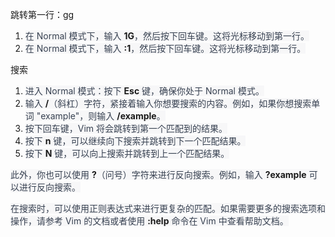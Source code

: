跳转第一行：gg

1. <font style="color:rgb(55, 65, 81);background-color:rgb(247, 247, 248);">在 Normal 模式下，输入 </font>**<font style="background-color:rgb(247, 247, 248);">1G</font>**<font style="color:rgb(55, 65, 81);background-color:rgb(247, 247, 248);">，然后按下回车键。这将光标移动到第一行。</font>
2. <font style="color:rgb(55, 65, 81);background-color:rgb(247, 247, 248);">在 Normal 模式下，输入 </font>**<font style="background-color:rgb(247, 247, 248);">:1</font>**<font style="color:rgb(55, 65, 81);background-color:rgb(247, 247, 248);">，然后按下回车键。这将光标移动到第一行。</font>

搜索

1. <font style="color:rgb(55, 65, 81);background-color:rgb(247, 247, 248);">进入 Normal 模式：按下 </font>**<font style="background-color:rgb(247, 247, 248);">Esc</font>**<font style="color:rgb(55, 65, 81);background-color:rgb(247, 247, 248);"> 键，确保你处于 Normal 模式。</font>
2. <font style="color:rgb(55, 65, 81);background-color:rgb(247, 247, 248);">输入 </font>**<font style="background-color:rgb(247, 247, 248);">/</font>**<font style="color:rgb(55, 65, 81);background-color:rgb(247, 247, 248);">（斜杠）字符，紧接着输入你想要搜索的内容。例如，如果你想搜索单词 "example"，则输入 </font>**<font style="background-color:rgb(247, 247, 248);">/example</font>**<font style="color:rgb(55, 65, 81);background-color:rgb(247, 247, 248);">。</font>
3. <font style="color:rgb(55, 65, 81);background-color:rgb(247, 247, 248);">按下回车键，Vim 将会跳转到第一个匹配到的结果。</font>
4. <font style="color:rgb(55, 65, 81);background-color:rgb(247, 247, 248);">按下 </font>**<font style="background-color:rgb(247, 247, 248);">n</font>**<font style="color:rgb(55, 65, 81);background-color:rgb(247, 247, 248);"> 键，可以继续向下搜索并跳转到下一个匹配结果。</font>
5. <font style="color:rgb(55, 65, 81);background-color:rgb(247, 247, 248);">按下 </font>**<font style="background-color:rgb(247, 247, 248);">N</font>**<font style="color:rgb(55, 65, 81);background-color:rgb(247, 247, 248);"> 键，可以向上搜索并跳转到上一个匹配结果。</font>

<font style="color:rgb(55, 65, 81);background-color:rgb(247, 247, 248);">此外，你也可以使用 </font>**<font style="background-color:rgb(247, 247, 248);">?</font>**<font style="color:rgb(55, 65, 81);background-color:rgb(247, 247, 248);">（问号）字符来进行反向搜索。例如，输入 </font>**<font style="background-color:rgb(247, 247, 248);">?example</font>**<font style="color:rgb(55, 65, 81);background-color:rgb(247, 247, 248);"> 可以进行反向搜索。</font>

<font style="color:rgb(55, 65, 81);background-color:rgb(247, 247, 248);">在搜索时，可以使用正则表达式来进行更复杂的匹配。如果需要更多的搜索选项和操作，请参考 Vim 的文档或者使用 </font>**<font style="background-color:rgb(247, 247, 248);">:help</font>**<font style="color:rgb(55, 65, 81);background-color:rgb(247, 247, 248);"> 命令在 Vim 中查看帮助文档。</font>

